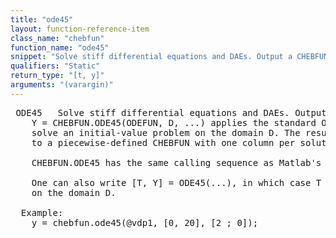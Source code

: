 ```yaml
---
title: "ode45"
layout: function-reference-item
class_name: "chebfun"
function_name: "ode45"
snippet: "Solve stiff differential equations and DAEs. Output a CHEBFUN."
qualifiers: "Static"
return_type: "[t, y]"
arguments: "(varargin)"
---
```


<pre class="help-text"> ODE45   Solve stiff differential equations and DAEs. Output a CHEBFUN.
    Y = CHEBFUN.ODE45(ODEFUN, D, ...) applies the standard ODE45 method to
    solve an initial-value problem on the domain D. The result is then converted
    to a piecewise-defined CHEBFUN with one column per solution component.
 
    CHEBFUN.ODE45 has the same calling sequence as Matlab's standard ODE45. 
 
    One can also write [T, Y] = ODE45(...), in which case T is a linear CHEBFUN
    on the domain D.
 
  Example:
    y = chebfun.ode45(@vdp1, [0, 20], [2 ; 0]); 